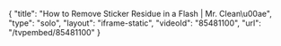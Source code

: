 {
    "title": "How to Remove Sticker Residue in a Flash | Mr. Clean\u00ae",
    "type": "solo",
    "layout": "iframe-static",
    "videoId": "85481100",
    "url": "\/tvpembed\/85481100"
}